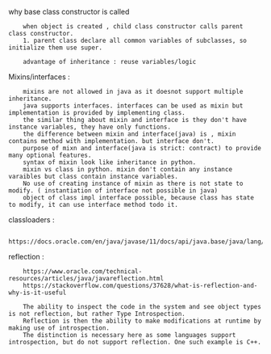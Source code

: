 why base class constructor is called

        when object is created , child class constructor calls parent class constructor.
        1. parent class declare all common variables of subclasses, so initialize them use super.

        advantage of inheritance : reuse variables/logic



Mixins/interfaces : 

        mixins are not allowed in java as it doesnot support multiple inheritance.
        java supports interfaces. interfaces can be used as mixin but implementation is provided by implementing class.
        the similar thing about mixin and interface is they don't have instance variables, they have only functions.
        the difference between mixin and interface(java) is , mixin contains method with implementation. but interface don't.
        purpose of mixn and interface(java is strict: contract) to provide many optional features.
        syntax of mixin look like inheritance in python.
        mixin vs class in python. mixin don't contain any instance varaibles but class contain instance variables.
        No use of creating instance of mixin as there is not state to modify. ( instantiation of interface not possible in java)
        object of class impl interface possible, because class has state to modify, it can use interface method todo it.

classloaders : 

        https://docs.oracle.com/en/java/javase/11/docs/api/java.base/java/lang/ClassLoader.html


reflection : 

        https://www.oracle.com/technical-resources/articles/java/javareflection.html
        https://stackoverflow.com/questions/37628/what-is-reflection-and-why-is-it-useful
        
        The ability to inspect the code in the system and see object types is not reflection, but rather Type Introspection. 
        Reflection is then the ability to make modifications at runtime by making use of introspection. 
        The distinction is necessary here as some languages support introspection, but do not support reflection. One such example is C++.
